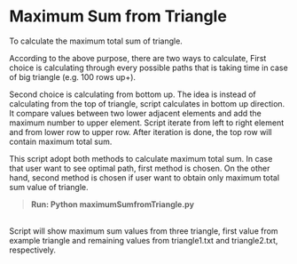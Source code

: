 # Maximum Sum from Triangle
To calculate the maximum total sum of triangle.

According to the above purpose, there are two ways to calculate, First choice is calculating through every possible paths that is taking time in case of big triangle (e.g. 100 rows up+). 

Second choice is calculating from bottom up. The idea is instead of calculating from the top of triangle, script calculates in bottom up direction. It compare values between two lower adjacent elements and add the maximum number to upper element. Script iterate from left to right element and from lower row to upper row. After iteration is done, the top row will contain maximum total sum.

This script adopt both methods to calculate maximum total sum. In case that user want to see optimal path, first method is chosen. On the other hand, second method is chosen if user want to obtain only maximum total sum value of triangle.

> **Run: Python maximumSumfromTriangle.py <br />** 

<br />Script will show maximum sum values from three triangle, first value from example triangle and remaining values from triangle1.txt and triangle2.txt, respectively.
